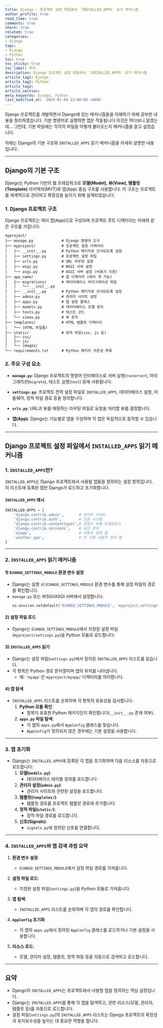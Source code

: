 ```yaml
---
title: Django - 프로젝트 설정 파일에서 `INSTALLED_APPS` 읽기 메커니즘
author_profile: true
read_time: true
comments: true
share: true
related: true
categories:
- Django
tags:
- Django
- Python
toc: true
toc_sticky: true
toc_label: 목차
description: Django 프로젝트 설정 파일에서 `INSTALLED_APPS` 읽기 메커니즘
article_tag1: Django
article_tag2: Python
article_tag3: 
article_section: 
meta_keywords: Django, Python
last_modified_at: '2025-01-04 21:00:00 +0800'
---
```


Django 프로젝트를 개발하면서 Django에 있는 매커니즘들을 이해하기 위해 공부한 내용을 정리하였습니다. 기본 명령어로 실행하면 앱은 작동됩니다.이것은 하다보니 알겠는데... 그런데, 기본 파일에는 각각의 파일을 어떻게 불러오는지 매커니즘을 알고 싶었습니다.

아래는 Django의 기본 구조와 `INSTALLED_APPS` 읽기 메커니즘을 자세히 설명한 내용입니다. 

---

## **Django의 기본 구조**

Django는 Python 기반의 웹 프레임워크로 **모델(Model), 뷰(View), 템플릿(Template)** 아키텍처(MVT)와 앱(App) 중심 구조를 사용합니다. 이 구조는 프로젝트를 체계적으로 관리하고 확장성을 높이기 위해 설계되었습니다.

### **1. Django 프로젝트 구조**
Django 프로젝트는 여러 앱(App)으로 구성되며 프로젝트 루트 디렉터리는 아래와 같은 구조를 가집니다:

```plaintext
myproject/
├── manage.py             # Django 명령어 도구
├── myproject/            # 프로젝트 설정 디렉터리
│   ├── __init__.py       # Python 패키지로 인식되도록 설정
│   ├── settings.py       # 프로젝트 설정 파일
│   ├── urls.py           # URL 라우팅 설정
│   ├── wsgi.py           # WSGI 서버 설정
│   └── asgi.py           # ASGI 서버 설정 (비동기 지원)
├── app_name/             # 앱 디렉터리 (여러 개 가능)
│   ├── migrations/       # 데이터베이스 마이그레이션 파일
│   │   └── __init__.py
│   ├── __init__.py       # Python 패키지로 인식되도록 설정
│   ├── admin.py          # 관리자 사이트 설정
│   ├── apps.py           # 앱 설정 클래스
│   ├── models.py         # 데이터베이스 모델 정의
│   ├── tests.py          # 테스트 코드
│   └── views.py          # 뷰 로직
├── templates/            # HTML 템플릿 디렉터리
│   └── (HTML 파일들)
├── static/               # 정적 파일(css, js 등)
│   ├── css/
│   ├── js/
│   └── images/
└── requirements.txt      # Python 패키지 의존성 목록
```

### **2. 주요 구성 요소**
- **`manage.py`**:
  Django 프로젝트의 명령어 인터페이스로 서버 실행(`runserver`), 마이그레이션(`migrate`), 테스트 실행(`test`) 등에 사용됩니다.

- **`settings.py`**:
  프로젝트 전역 설정 파일로 `INSTALLED_APPS`, 데이터베이스 설정, 미들웨어, 정적 파일 경로 등을 정의합니다.

- **`urls.py`**:
  URL과 뷰를 매핑하는 라우팅 파일로 요청을 처리할 뷰를 결정합니다.

- **앱(App)**:
  Django는 기능별로 앱을 구성하며 각 앱은 독립적으로 동작할 수 있습니다.

---

## **Django 프로젝트 설정 파일에서 `INSTALLED_APPS` 읽기 메커니즘**

### **1. `INSTALLED_APPS`란?**
`INSTALLED_APPS`는 Django 프로젝트에서 사용될 앱들을 정의하는 설정 항목입니다. 이 리스트에 등록된 앱만 Django가 로드하고 초기화합니다.

#### **`INSTALLED_APPS` 예시**
```python
INSTALLED_APPS = [
    'django.contrib.admin',       # 관리자 사이트
    'django.contrib.auth',        # 인증 시스템
    'django.contrib.contenttypes',# 콘텐츠 유형 프레임워크
    'django.contrib.sessions',    # 세션 관리
    'myapp',                      # 사용자 정의 앱
    'another_app',                # 또 다른 사용자 정의 앱
]
```

---

### **2. `INSTALLED_APPS` 읽기 메커니즘**

#### **1) `DJANGO_SETTINGS_MODULE` 환경 변수 설정**
- Django는 실행 시 `DJANGO_SETTINGS_MODULE` 환경 변수를 통해 설정 파일의 경로를 확인합니다.
- `manage.py` 또는 WSGI/ASGI 서버에서 설정합니다:
  ```python
  os.environ.setdefault('DJANGO_SETTINGS_MODULE', 'myproject.settings')
  ```

#### **2) 설정 파일 로드**
- Django는 `DJANGO_SETTINGS_MODULE`에서 지정된 설정 파일(`myproject/settings.py`)을 Python 모듈로 로드합니다.

#### **3) `INSTALLED_APPS` 읽기**
- Django는 설정 파일(`settings.py`)에서 정의된 `INSTALLED_APPS` 리스트를 읽습니다.
- 각 항목은 Python 경로 문자열이며 앱의 위치를 나타냅니다.
  - 예: `'myapp'`은 `myproject/myapp/` 디렉터리를 의미합니다.

#### **4) 앱 탐색**
- `INSTALLED_APPS` 리스트를 순회하며 각 항목의 유효성을 검사합니다:
  1. **Python 모듈 확인**:
     - 항목이 유효한 Python 패키지인지 확인합니다(`__init__.py` 존재 여부).
  2. **`apps.py` 파일 탐색**:
     - 각 앱의 `apps.py`에서 `AppConfig` 클래스를 찾습니다.
     - `AppConfig`가 정의되지 않은 경우에는 기본 설정을 사용합니다.

---

### **3. 앱 초기화**
- Django는 `INSTALLED_APPS`에 등록된 각 앱을 초기화하며 다음 리소스를 자동으로 로드합니다:
  1. **모델(`models.py`)**:
     - 데이터베이스 테이블 정의를 로드합니다.
  2. **관리자 설정(`admin.py`)**:
     - 관리자 사이트와 관련된 설정을 로드합니다.
  3. **템플릿(`templates/`)**:
     - 템플릿 경로를 프로젝트 템플릿 경로에 추가합니다.
  4. **정적 파일(`static/`)**:
     - 정적 파일 경로를 로드합니다.
  5. **신호(Signals)**:
     - `signals.py`에 정의된 신호를 연결합니다.

---

### **4. `INSTALLED_APPS`와 앱 검색 과정 요약**

1. **환경 변수 설정**:
   - `DJANGO_SETTINGS_MODULE`에서 설정 파일 경로를 가져옵니다.

2. **설정 파일 로드**:
   - 지정된 설정 파일(`settings.py`)을 Python 모듈로 가져옵니다.

3. **앱 탐색**:
   - `INSTALLED_APPS` 리스트를 순회하며 각 앱의 경로를 확인합니다.

4. **`AppConfig` 초기화**:
   - 각 앱의 `apps.py`에서 정의된 `AppConfig` 클래스를 로드하거나 기본 설정을 사용합니다.

5. **리소스 로드**:
   - 모델, 관리자 설정, 템플릿, 정적 파일 등을 자동으로 검색하고 로드합니다.

---

## **요약**
- Django의 `INSTALLED_APPS`는 프로젝트에서 사용할 앱을 정의하는 핵심 설정입니다.
- Django는 `INSTALLED_APPS`를 통해 각 앱을 탐색하고, 관련 리소스(모델, 관리자, 템플릿 등)를 자동으로 로드합니다.
- 설정 파일(`settings.py`)의 `INSTALLED_APPS` 리스트는 Django 프로젝트의 확장성과 유지보수성을 높이는 데 중요한 역할을 합니다.


